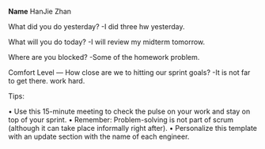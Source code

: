 **Name**
HanJie Zhan

What did you do yesterday?
-I did three hw yesterday.
  
What will you do today?
-I will review my midterm tomorrow.
  
Where are you blocked?
-Some of the homework problem.
  
Comfort Level — How close are we to hitting our sprint goals?
-It is not far to get there. work hard.


Tips:

•	Use this 15-minute meeting to check the pulse on your work and stay on top of your sprint.
•	Remember: Problem-solving is not part of scrum (although it can take place informally right after).
•	Personalize this template with an update section with the name of each engineer.

